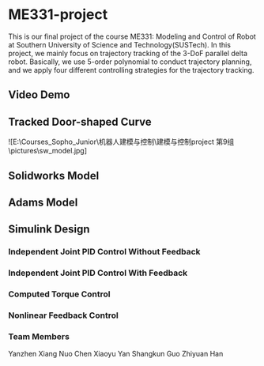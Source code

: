 # ME331-project

This is our final project of the course ME331: Modeling and Control of Robot at Southern University of Science and Technology(SUSTech). In this project, we mainly focus on trajectory tracking of the 3-DoF parallel delta robot. Basically, we use 5-order polynomial to conduct trajectory planning, and we apply four different controlling strategies for the trajectory tracking.

## Video Demo

## Tracked Door-shaped Curve
![E:\Courses_Sopho_Junior\机器人建模与控制\建模与控制project 第9组\pictures\sw_model.jpg]
## Solidworks Model

## Adams Model

## Simulink Design
### Independent Joint PID Control Without Feedback
### Independent Joint PID Control With Feedback
### Computed Torque Control
### Nonlinear Feedback Control
### Team Members
Yanzhen Xiang
Nuo Chen
Xiaoyu Yan
Shangkun Guo
Zhiyuan Han













































